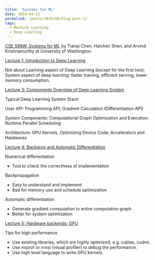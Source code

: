 ```yaml
---
title: 'Systems for ML'
date: 2019-04-13
permalink: /posts/2019/04/blog-post-2/
tags:
  - Machine Learning
  - Deep Learning
---
```


[CSE 599W: Systems for ML]() by Tianqi Chen, Haichen Shen, and Arvind Krishnamurthy at University of Washington.

[Lecture 1: Introduction to Deep Learning](http://dlsys.cs.washington.edu/pdf/lecture1.pdf)

Not about Learning aspect of Deep Learning (except for the first two); System aspect of deep learning: faster training, efficient serving, lower memory consumption.

[Lecture 3: Components Overview of Deep Learning System](http://dlsys.cs.washington.edu/pdf/lecture3.pdf)

Typical Deep Learning System Stack

User API: Programming API; Gradient Calculation (Differentiation API)

System Components: Computational Graph Optimization and Execution; Runtime Parallel Scheduling

Architecture: GPU Kernels, Optimizing Device Code; Accelerators and Hardwares

[Lecture 4: Backprop and Automatic Differentiation](http://dlsys.cs.washington.edu/pdf/lecture4.pdf)

Numerical differentiation

* Tool to check the correctness of implementation

Backpropagation

* Easy to understand and implement
* Bad for memory use and schedule optimization

Automatic differentiation

* Generate gradient computation to entire computation graph
* Better for system optimization

[Lecture 5: Hardware backends: GPU](http://dlsys.cs.washington.edu/pdf/lecture5.pdf)

Tips for high performance

* Use existing libraries, which are highly optimized, e.g. cublas, cudnn.
* Use nvprof or nvvp (visual profiler) to debug the performance.
* Use high level language to write GPU kernels.





